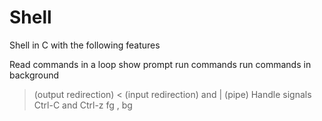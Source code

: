 # Shell

Shell in C with the following features

Read commands in a loop
show prompt
run commands
run commands in background
 > (output redirection)
< (input redirection) and
| (pipe)
Handle signals Ctrl-C and Ctrl-z
fg , bg

